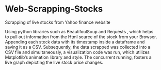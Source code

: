 # Web-Scrapping-Stocks

Scrapping of live stocks from Yahoo finance website

Using python libraries such as BeautifoulSoup and Requests , which helps to pull out information from the Html source
of the stock from your Browser.
Appending each stock data with its timestamp inside a dataframe and saving it as a CSV. 
Subsequently, the data scrapped was collected into a CSV file and simultaneously, a visualization code was run, 
which utilizes Matplotlib’s animation library and style.
The concurrent running, fosters a live graph depicting the live stock price changes. 

